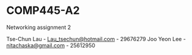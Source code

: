 # COMP445-A2

Networking assignment 2

Tse-Chun Lau - Lau_tsechun@hotmail.com - 29676279 Joo Yeon Lee - nitachaska@gmail.com - 25612950

